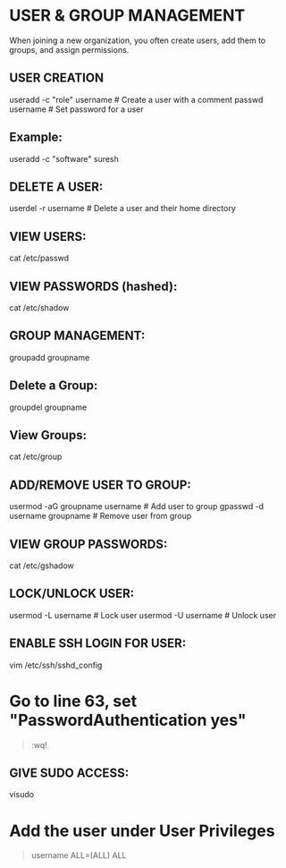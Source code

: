 # USER & GROUP MANAGEMENT

When joining a new organization, you often create users, add them to groups, and assign permissions.


## USER CREATION


useradd -c "role" username   # Create a user with a comment
passwd username              # Set password for a user


Example:
--------
useradd -c "software" suresh

DELETE A USER:
--------------
userdel -r username   # Delete a user and their home directory

VIEW USERS:
-----------
cat /etc/passwd

VIEW PASSWORDS (hashed):
------------------------
cat /etc/shadow

GROUP MANAGEMENT:
----------------
groupadd groupname

Delete a Group:
--------------
groupdel groupname

View Groups:
------------
cat /etc/group

ADD/REMOVE USER TO GROUP:
-------------------------
usermod -aG groupname username   # Add user to group
gpasswd -d username groupname    # Remove user from group


VIEW GROUP PASSWORDS:
---------------------
cat /etc/gshadow

LOCK/UNLOCK USER:
----------------
usermod -L username   # Lock user
usermod -U username   # Unlock user

ENABLE SSH LOGIN FOR USER:
--------------------------
vim /etc/ssh/sshd_config
# Go to line 63, set "PasswordAuthentication yes"
> :wq!

GIVE SUDO ACCESS:
-----------------
visudo
# Add the user under User Privileges
> username   ALL=(ALL)   ALL



